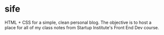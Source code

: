 sife
====

HTML + CSS for a simple, clean personal blog. The objective is to host a place for all of my class notes from Startup Institute's Front End Dev course.
